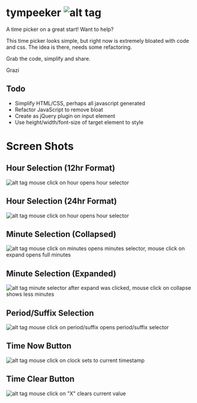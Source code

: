 tympeeker ![alt tag](https://raw.github.com/eligeske/tympeeker/master/examples/example-start.jpg)
=========

A time picker on a great start! Want to help?

This time picker looks simple, but right now is extremely bloated with code and css. The idea is there, needs some refactoring.

Grab the code, simplify and share. 

Grazi 


Todo
---------
* Simplify HTML/CSS, perhaps all javascript generated
* Refactor JavaScript to remove bloat
* Create as jQuery plugin on input element
* Use height/width/font-size of target element to style

Screen Shots
=========
Hour Selection (12hr Format)
---------
![alt tag](https://raw.github.com/eligeske/tympeeker/master/examples/example-hour-12.jpg)
mouse click on hour opens hour selector

Hour Selection (24hr Format)
---------
![alt tag](https://raw.github.com/eligeske/tympeeker/master/examples/example-hour-24.jpg)
mouse click on hour opens hour selector

Minute Selection (Collapsed)
---------
![alt tag](https://raw.github.com/eligeske/tympeeker/master/examples/example-minutes-small.jpg)
mouse click on minutes opens minutes selector, mouse click on expand opens full minutes

Minute Selection (Expanded)
---------
![alt tag](https://raw.github.com/eligeske/tympeeker/master/examples/example-minutes-large.jpg)
minute selector after expand was clicked, mouse click on collapse shows less minutes

Period/Suffix Selection
---------
![alt tag](https://raw.github.com/eligeske/tympeeker/master/examples/example-period.jpg)
mouse click on period/suffix opens period/suffix selector

Time Now Button
---------
![alt tag](https://raw.github.com/eligeske/tympeeker/master/examples/example-timestamp.jpg)
mouse click on clock sets to current timestamp

Time Clear Button
---------
![alt tag](https://raw.github.com/eligeske/tympeeker/master/examples/example-clear.jpg)
mouse click on "X" clears current value